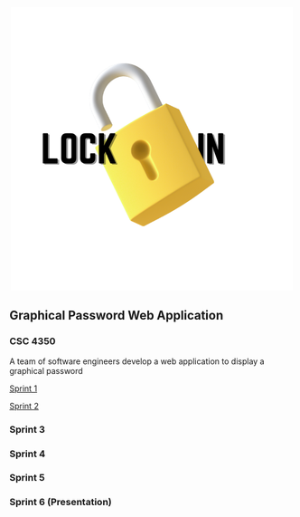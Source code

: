 <p align="center">
  <img width="500" height="500" src="https://github.com/CindCodes/Lock_In/blob/main/Logo/Light%20Lock.png">
</p>


## Graphical Password Web Application

### CSC 4350

A team of software engineers develop a web application to display a graphical password


[Sprint 1](https://github.com/CindCodes/Lock_In/tree/main/Sprint_1)

[Sprint 2](https://github.com/CindCodes/Lock_In/tree/main/Sprint_2)

### Sprint 3

### Sprint 4

### Sprint 5

### Sprint 6 (Presentation)
